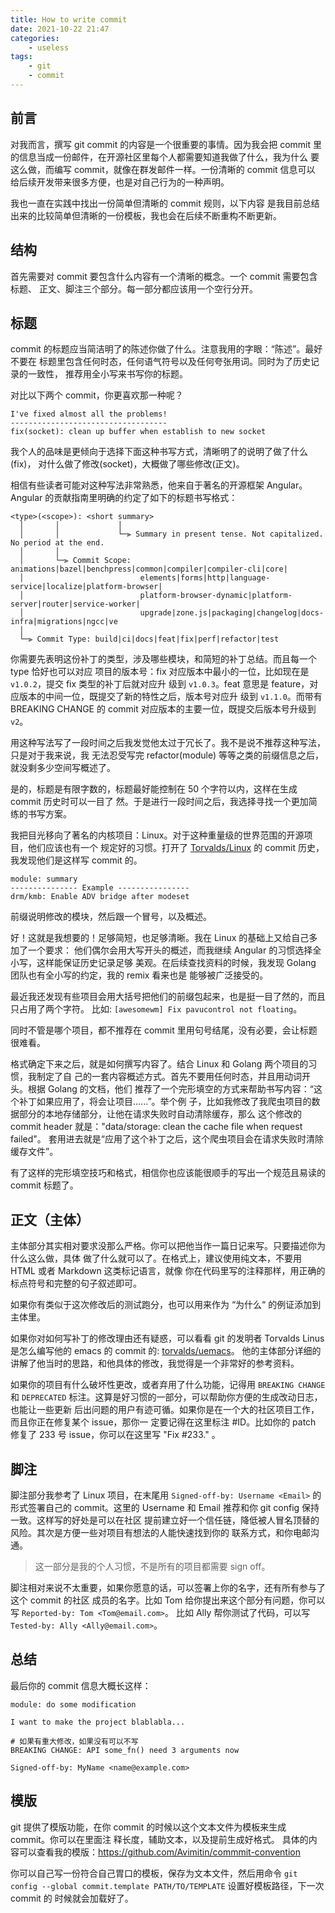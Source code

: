 ```yaml
---
title: How to write commit
date: 2021-10-22 21:47
categories:
	- useless
tags:
	- git
	- commit
---
```

## 前言

对我而言，撰写 git commit 的内容是一个很重要的事情。因为我会把 commit
里的信息当成一份邮件，在开源社区里每个人都需要知道我做了什么，我为什么
要这么做，而编写 commit，就像在群发邮件一样。一份清晰的 commit 信息可以
给后续开发带来很多方便，也是对自己行为的一种声明。

我也一直在实践中找出一份简单但清晰的 commit 规则，以下内容
是我目前总结出来的比较简单但清晰的一份模板，我也会在后续不断重构不断更新。

## 结构

首先需要对 commit 要包含什么内容有一个清晰的概念。一个 commit 需要包含标题、
正文、脚注三个部分。每一部分都应该用一个空行分开。

## 标题

commit 的标题应当简洁明了的陈述你做了什么。注意我用的字眼：“陈述”。最好不要在
标题里包含任何时态，任何语气符号以及任何夸张用词。同时为了历史记录的一致性，
推荐用全小写来书写你的标题。

对比以下两个 commit，你更喜欢那一种呢？

```text
I've fixed almost all the problems!
-----------------------------------
fix(socket): clean up buffer when establish to new socket
```

我个人的品味是更倾向于选择下面这种书写方式，清晰明了的说明了做了什么(fix)，
对什么做了修改(socket)，大概做了哪些修改(正文)。

相信有些读者可能对这种写法非常熟悉，他来自于著名的开源框架 Angular。
Angular 的贡献指南里明确的约定了如下的标题书写格式：

```text
<type>(<scope>): <short summary>
  │       │             │
  │       │             └─⫸ Summary in present tense. Not capitalized. No period at the end.
  │       │
  │       └─⫸ Commit Scope: animations|bazel|benchpress|common|compiler|compiler-cli|core|
  │                          elements|forms|http|language-service|localize|platform-browser|
  │                          platform-browser-dynamic|platform-server|router|service-worker|
  │                          upgrade|zone.js|packaging|changelog|docs-infra|migrations|ngcc|ve
  │
  └─⫸ Commit Type: build|ci|docs|feat|fix|perf|refactor|test
```

你需要先表明这份补丁的类型，涉及哪些模块，和简短的补丁总结。而且每一个 type 恰好也可以对应
项目的版本号：fix 对应版本中最小的一位，比如现在是 `v1.0.2`，提交 fix 类型的补丁后就对应升
级到 `v1.0.3`。feat 意思是 feature，对应版本的中间一位，既提交了新的特性之后，版本号对应升
级到 `v1.1.0`。而带有 BREAKING CHANGE 的 commit 对应版本的主要一位，既提交后版本号升级到
`v2`。

用这种写法写了一段时间之后我发觉他太过于冗长了。我不是说不推荐这种写法，只是对于我来说，我
无法忍受写完 refactor(module) 等等之类的前缀信息之后，就没剩多少空间写概述了。

是的，标题是有限字数的，标题最好能控制在 50 个字符以内，这样在生成 commit 历史时可以一目了
然。于是进行一段时间之后，我选择寻找一个更加简练的书写方案。

我把目光移向了著名的内核项目：Linux。对于这种重量级的世界范围的开源项目，他们应该也有一个
规定好的习惯。打开了 [Torvalds/Linux](https://github.com/torvalds/linux/commits/master) 的
commit 历史，我发现他们是这样写 commit 的。

```text
module: summary
--------------- Example ----------------
drm/kmb: Enable ADV bridge after modeset
```

前缀说明修改的模块，然后跟一个冒号，以及概述。

好！这就是我想要的！足够简短，也足够清晰。我在 Linux 的基础上又给自己多加了一个要求：
他们偶尔会用大写开头的概述，而我继续 Angular 的习惯选择全小写，这样能保证历史记录足够
美观。在后续查找资料的时候，我发现 Golang 团队也有全小写的约定，我的 remix 看来也是
能够被广泛接受的。

最近我还发现有些项目会用大括号把他们的前缀包起来，也是挺一目了然的，而且只占用了两个字符。
比如: `[awesomewm] Fix pavucontrol not floating`。

同时不管是哪个项目，都不推荐在 commit 里用句号结尾，没有必要，会让标题很难看。

格式确定下来之后，就是如何撰写内容了。结合 Linux 和 Golang 两个项目的习惯，我制定了自
己的一套内容概述方式。首先不要用任何时态，并且用动词开头。根据 Golang 的文档，他们
推荐了一个完形填空的方式来帮助书写内容：“这个补丁如果应用了，将会让项目......”。举个例
子，比如我修改了我爬虫项目的数据部分的本地存储部分，让他在请求失败时自动清除缓存，那么
这个修改的 commit header 就是："data/storage: clean the cache file when request failed"。
套用进去就是“应用了这个补丁之后，这个爬虫项目会在请求失败时清除缓存文件”。

有了这样的完形填空技巧和格式，相信你也应该能很顺手的写出一个规范且易读的 commit 标题了。

## 正文（主体）

主体部分其实相对要求没那么严格。你可以把他当作一篇日记来写。只要描述你为什么这么做，具体
做了什么就可以了。在格式上，建议使用纯文本，不要用 HTML 或者 Markdown 这类标记语言，就像
你在代码里写的注释那样，用正确的标点符号和完整的句子叙述即可。

如果你有类似于这次修改后的测试跑分，也可以用来作为 “为什么“ 的例证添加到主体里。

如果你对如何写补丁的修改理由还有疑惑，可以看看 git 的发明者 Torvalds Linus 是怎么编写他的
emacs 的 commit 的: [torvalds/uemacs](https://github.com/torvalds/uemacs/commits/master)。
他的主体部分详细的讲解了他当时的思路，和他具体的修改，我觉得是一个非常好的参考资料。

如果你的项目有什么破坏性更改，或者弃用了什么功能，记得用 `BREAKING CHANGE`
和 `DEPRECATED` 标注。这算是好习惯的一部分，可以帮助你方便的生成改动日志，也能让一些更新
后出问题的用户有迹可循。如果你是在一个大的社区项目工作，而且你正在修复某个 issue，那你一
定要记得在这里标注 #ID。比如你的 patch 修复了 233 号 issue，你可以在这里写 "Fix #233." 。

## 脚注

脚注部分我参考了 Linux 项目，在末尾用 `Signed-off-by: Username <Email>` 的形式签署自己的
commit。这里的 Username 和 Email 推荐和你 git config 保持一致。这样写的好处是可以在社区
提前建立好一个信任链，降低被人冒名顶替的风险。其次是方便一些对项目有想法的人能快速找到你的
联系方式，和你电邮沟通。

> 这一部分是我的个人习惯，不是所有的项目都需要 sign off。

脚注相对来说不太重要，如果你愿意的话，可以签署上你的名字，还有所有参与了这个 commit 的社区
成员的名字。比如 Tom 给你提出来这个部分有问题，你可以写 `Reported-by: Tom <Tom@email.com>`。
比如 Ally 帮你测试了代码，可以写 `Tested-by: Ally <Ally@email.com>`。

## 总结

最后你的 commit 信息大概长这样：

```text
module: do some modification

I want to make the project blablabla...

# 如果有重大修改，如果没有可以不写
BREAKING CHANGE: API some_fn() need 3 arguments now

Signed-off-by: MyName <name@example.com>
```

## 模版

git 提供了模版功能，在你 commit 的时候以这个文本文件为模板来生成 commit。你可以在里面注
释长度，辅助文本，以及提前生成好格式。
具体的内容可以查看我的模版：https://github.com/Avimitin/commmit-convention

你可以自己写一份符合自己胃口的模板，保存为文本文件，然后用命令
`git config --global commit.template PATH/TO/TEMPLATE` 设置好模板路径，下一次 commit 的
时候就会加载好了。
